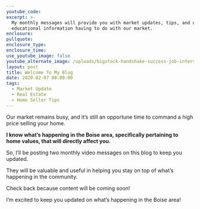 ```yaml
---
youtube_code:
excerpt: >-
  My monthly messages will provide you with market updates, tips, and other
  educational information having to do with our market.
enclosure:
pullquote:
enclosure_type:
enclosure_time:
use_youtube_image: false
youtube_alternate_image: /uploads/bigstock-handshake-success-job-intervie-254790886.jpg
layout: post
title: Welcome To My Blog
date: 2020-02-07 00:00:00
tags:
  - Market Update
  - Real Estate
  - Home Seller Tips
---
```


Our market remains busy, and it’s still an opportune time to command a high price selling your home.

**I know what’s happening in the Boise area, specifically pertaining to home values, that will directly affect you.**

So, I’ll be posting two monthly video messages on this blog to keep you updated.

They will be valuable and useful in helping you stay on top of what’s happening in the community.

Check back because content will be coming soon\!

I’m excited to keep you updated on what’s happening in the Boise area\!